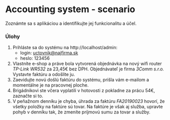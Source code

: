 # Accounting system - scenario

Zoznámte sa s aplikáciou a identifikujte jej funkcionalitu a účel.

### Úlohy
1. Prihláste sa do systému na http://localhost/admin:
    - login: uctovnik@najfirma.sk
    - heslo: 123456
2. Vlastníte e-shop a práve bola vytvorená objednávka na nový wifi router *TP-Link WR532* za 23,45€ bez DPH. Objednávateľ je firma *3Comm s.r.o.* Vystavte faktúru a odošlite ju.
3. Zaevidujte novú došlú faktúru do systému, prišla vám e-mailom a momentálne je na pracovnej ploche.
4. Brigádnikovi ste včera vyplatili v hotovosti z pokladne za prácu 54€, zaznačte si to.
5. V peňažnom denníku je chyba, úhrada za faktúru *FA20190023* hovorí, že všetky položky na faktúre sú tovar. Na faktúre je však aj služba, upravte pohyb v denníku tak, že zmeníte príjmovú sumu za tovar a služby.

